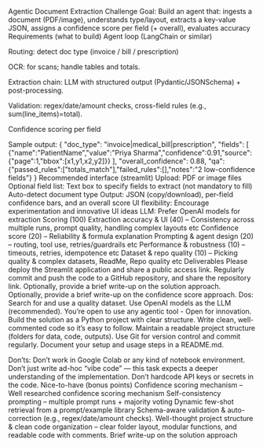 Agentic Document Extraction Challenge
Goal:
Build an agent that:
ingests a document (PDF/image),
understands type/layout,
extracts a key-value JSON,
assigns a confidence score per field (+ overall),
evaluates accuracy
Requirements (what to build)
Agent loop (LangChain or similar)


Routing: detect doc type (invoice / bill / prescription)


OCR: for scans; handle tables and totals.


Extraction chain: LLM with structured output (Pydantic/JSONSchema) + post-processing.


Validation: regex/date/amount checks, cross-field rules (e.g., sum(line_items)=total).


Confidence scoring per field


Sample output:
{
  "doc_type": "invoice|medical_bill|prescription",
  "fields": [
    {"name":"PatientName","value":"Priya Sharma","confidence":0.91,"source":{"page":1,"bbox":[x1,y1,x2,y2]}}
  ],
  "overall_confidence": 0.88,
  "qa": {"passed_rules":["totals_match"],"failed_rules":[],"notes":"2 low-confidence fields"}
}
Recommended interface (streamlit)
Upload: PDF or image files
Optional field list: Text box to specify fields to extract (not mandatory to fill)
Auto-detect document type
Output: JSON (copy/download), per-field confidence bars, and an overall score
UI flexibility: Encourage experimentation and innovative UI ideas
LLM: Prefer OpenAI models for extraction
Scoring (100)
Extraction accuracy & UI (40) – Consistency across multiple runs, prompt quality, handling complex layouts etc
Confidence score (20) – Reliability & formula explanation 
Prompting & agent design (20) – routing, tool use, retries/guardrails etc
Performance & robustness (10) – timeouts, retries, idempotence etc
Dataset & repo quality (10) – Picking quality & complex datasets, ReadMe, Repo quality etc
Deliverables
Please deploy the Streamlit application and share a public access link.
Regularly commit and push the code to a GitHub repository, and share the repository link.
Optionally, provide a brief write-up on the solution approach.
Optionally, provide a brief write-up on the confidence score approach.
Dos:
Search for and use a quality dataset.
Use OpenAI models as the LLM (recommended).
You’re open to use any agentic tool - Open for innovation.
Build the solution as a Python project with clear structure.
Write clean, well-commented code so it’s easy to follow.
Maintain a readable project structure (folders for data, code, outputs).
Use Git for version control and commit regularly.
Document your setup and usage steps in a README.md.


Don’ts:
Don’t work in Google Colab or any kind of notebook environment.
Don’t just write ad-hoc “vibe code” — this task expects a deeper understanding of the implementation.
Don’t hardcode API keys or secrets in the code.
Nice-to-have (bonus points)
Confidence scoring mechanism – Well researched confidence scoring mechanism
Self-consistency prompting – multiple prompt runs + majority voting
Dynamic few-shot retrieval from a prompt/example library
Schema-aware validation & auto-correction (e.g., regex/date/amount checks).
Well-thought project structure & clean code organization – clear folder layout, modular functions, and readable code with comments.
Brief write-up on the solution approach

